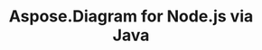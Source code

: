 ﻿---
title: Aspose.Diagram for Node.js via Java
type: docs
weight: 70
url: /fr/java/aspose-diagram-for-node-js-via-java/
---
